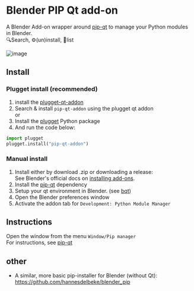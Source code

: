 # Blender PIP Qt add-on
A Blender Add-on wrapper around [pip-qt](https://github.com/hannesdelbeke/pip-qt) to manage your Python modules in Blender.  
🔍Search, ⚙️(un)install, 📃list

![image](https://github.com/hannesdelbeke/pip-qt-addon/assets/3758308/3a80f178-d77d-4af6-8e63-26c258171ec4)





## Install

### Plugget install (recommended)
1. install the [plugget-qt-addon](https://github.com/plugget/plugget-qt-addon)
2. Search & install `pip-qt-addon` using the plugget qt addon  
or
1. Install the [plugget](https://github.com/plugget/plugget) Python package
2. And run the code below:
```python
import plugget
plugget.install("pip-qt-addon")
```

### Manual install
1. Install either by download .zip or downloading a release:  
See Blender's official docs on [installing add-ons](https://docs.blender.org/manual/en/latest/editors/preferences/addons.html#installing-add-ons).
2. Install the [pip-qt](https://github.com/hannesdelbeke/pip-qt) dependency
3. Setup your qt environment in Blender. (see [bqt](https://github.com/techartorg/bqt))
4. Open the Blender preferences window  
5. Activate the addon tab for `Development: Python Module Manager`


## Instructions
Open the window from the menu `Window/Pip manager`  
For instructions, see [pip-qt](https://github.com/hannesdelbeke/pip-qt) 



## other
- A similar, more basic pip-installer for Blender (without Qt): https://github.com/hannesdelbeke/blender_pip
